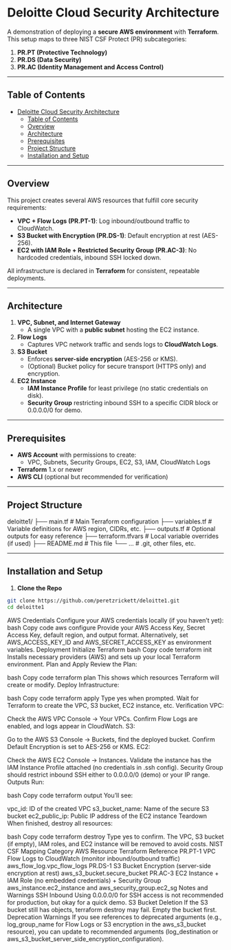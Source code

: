 # Deloitte Cloud Security Architecture

A demonstration of deploying a **secure AWS environment** with **Terraform**. This setup maps to three NIST CSF Protect (PR) subcategories:

1. **PR.PT (Protective Technology)**  
2. **PR.DS (Data Security)**  
3. **PR.AC (Identity Management and Access Control)**  

---

## Table of Contents

- [Deloitte Cloud Security Architecture](#deloitte-cloud-security-architecture)
  - [Table of Contents](#table-of-contents)
  - [Overview](#overview)
  - [Architecture](#architecture)
  - [Prerequisites](#prerequisites)
  - [Project Structure](#project-structure)
  - [Installation and Setup](#installation-and-setup)

---

## Overview

This project creates several AWS resources that fulfill core security requirements:

- **VPC + Flow Logs (PR.PT-1)**: Log inbound/outbound traffic to CloudWatch.  
- **S3 Bucket with Encryption (PR.DS-1)**: Default encryption at rest (AES-256).  
- **EC2 with IAM Role + Restricted Security Group (PR.AC-3)**: No hardcoded credentials, inbound SSH locked down.

All infrastructure is declared in **Terraform** for consistent, repeatable deployments.

---

## Architecture

1. **VPC, Subnet, and Internet Gateway**  
   - A single VPC with a **public subnet** hosting the EC2 instance.  
2. **Flow Logs**  
   - Captures VPC network traffic and sends logs to **CloudWatch Logs**.  
3. **S3 Bucket**  
   - Enforces **server-side encryption** (AES-256 or KMS).  
   - (Optional) Bucket policy for secure transport (HTTPS only) and encryption.  
4. **EC2 Instance**  
   - **IAM Instance Profile** for least privilege (no static credentials on disk).  
   - **Security Group** restricting inbound SSH to a specific CIDR block or 0.0.0.0/0 for demo.

---

## Prerequisites

- **AWS Account** with permissions to create:
  - VPC, Subnets, Security Groups, EC2, S3, IAM, CloudWatch Logs
- **Terraform** 1.x or newer
- **AWS CLI** (optional but recommended for verification)

---

## Project Structure

deloitte1/
├── main.tf                # Main Terraform configuration
├── variables.tf           # Variable definitions for AWS region, CIDRs, etc.
├── outputs.tf             # Optional outputs for easy reference
├── terraform.tfvars       # Local variable overrides (if used)
├── README.md              # This file
└── ...                    # .git, other files, etc.

---

## Installation and Setup

1. **Clone the Repo**

```bash
git clone https://github.com/peretzrickett/deloitte1.git
cd deloitte1
```

AWS Credentials
Configure your AWS credentials locally (if you haven’t yet):
bash
Copy code
aws configure
Provide your AWS Access Key, Secret Access Key, default region, and output format.
Alternatively, set AWS_ACCESS_KEY_ID and AWS_SECRET_ACCESS_KEY as environment variables.
Deployment
Initialize Terraform
bash
Copy code
terraform init
Installs necessary providers (AWS) and sets up your local Terraform environment.
Plan and Apply
Review the Plan:

bash
Copy code
terraform plan
This shows which resources Terraform will create or modify.
Deploy Infrastructure:

bash
Copy code
terraform apply
Type yes when prompted.
Wait for Terraform to create the VPC, S3 bucket, EC2 instance, etc.
Verification
VPC:

Check the AWS VPC Console → Your VPCs.
Confirm Flow Logs are enabled, and logs appear in CloudWatch.
S3:

Go to the AWS S3 Console → Buckets, find the deployed bucket.
Confirm Default Encryption is set to AES-256 or KMS.
EC2:

Check the AWS EC2 Console → Instances.
Validate the instance has the IAM Instance Profile attached (no credentials in .ssh config).
Security Group should restrict inbound SSH either to 0.0.0.0/0 (demo) or your IP range.
Outputs
Run:

bash
Copy code
terraform output
You’ll see:

vpc_id: ID of the created VPC
s3_bucket_name: Name of the secure S3 bucket
ec2_public_ip: Public IP address of the EC2 instance
Teardown
When finished, destroy all resources:

bash
Copy code
terraform destroy
Type yes to confirm.
The VPC, S3 bucket (if empty), IAM roles, and EC2 instance will be removed to avoid costs.
NIST CSF Mapping
Category	AWS Resource	Terraform Reference
PR.PT-1	VPC Flow Logs to CloudWatch (monitor inbound/outbound traffic)	aws_flow_log.vpc_flow_logs
PR.DS-1	S3 Bucket Encryption (server-side encryption at rest)	aws_s3_bucket.secure_bucket
PR.AC-3	EC2 Instance + IAM Role (no embedded credentials) + Security Group	aws_instance.ec2_instance and aws_security_group.ec2_sg
Notes and Warnings
SSH Inbound
Using 0.0.0.0/0 for SSH access is not recommended for production, but okay for a quick demo.
S3 Bucket Deletion
If the S3 bucket still has objects, terraform destroy may fail. Empty the bucket first.
Deprecation Warnings
If you see references to deprecated arguments (e.g., log_group_name for Flow Logs or S3 encryption in the aws_s3_bucket resource), you can update to recommended arguments (log_destination or aws_s3_bucket_server_side_encryption_configuration).
